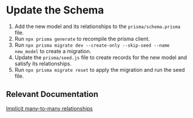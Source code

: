# Update the Schema

1. Add the new model and its relationships to the `prisma/schema.prisma` file.
2. Run `npx prisma generate` to recompile the prisma client.
3. Run `npx prisma migrate dev --create-only --skip-seed --name new_model` to create a migration.
4. Update the `prisma/seed.js` file to create records for the new model and satisfy its relationships.
5. Run `npx prisma migrate reset` to apply the migration and run the seed file.

## Relevant Documentation

[Implicit many-to-many relationships](https://www.prisma.io/docs/concepts/components/prisma-schema/relations/many-to-many-relations#implicit-many-to-many-relations)